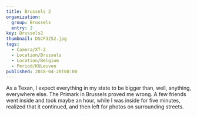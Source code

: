 ```yaml
---
title: Brussels 2
organization: 
  group: Brussels
  entry: 2
key: Brussels2
thumbnail: DSCF3252.jpg
tags:
  - Camera/XT-2
  - Location/Brussels
  - Location/Belgium
  - Period/KULeuven
published: 2018-04-20T00:00
---
```

As a Texan, I expect everything in my state to be bigger than, well, anything, everywhere else. The Primark in Brussels proved me wrong. A few friends went inside and took maybe an hour, while I was inside for five minutes, realized that it continued, and then left for photos on surrounding streets.
